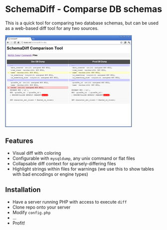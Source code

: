 # SchemaDiff - Comparse DB schemas

This is a quick tool for comparing two database schemas, but can be used as a web-based diff tool for any two sources.

<a href="https://github.com/iamcal/SchemaDiff/raw/master/demo_large.png"><img src="https://github.com/iamcal/SchemaDiff/raw/master/demo.png" /></a>

## Features

* Visual diff with coloring
* Configurable with `mysqldump`, any unix command or flat files
* Collapsable diff context for sparsely-differing files
* Highlight strings within files for warnings (we use this to show tables with bad encodings or engine types)

## Installation

* Have a server running PHP with access to execute `diff`
* Clone repo onto your server
* Modify `config.php`
* ...
* Profit!
